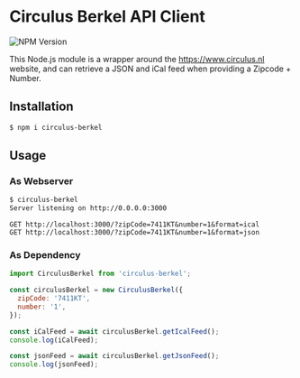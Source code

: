 # Circulus Berkel API Client

![NPM Version](https://img.shields.io/npm/v/circulus-berkel)

This Node.js module is a wrapper around the https://www.circulus.nl website, and can retrieve a JSON and iCal feed when providing a Zipcode + Number.

## Installation

```bash
$ npm i circulus-berkel
```

## Usage

### As Webserver

```bash
$ circulus-berkel
Server listening on http://0.0.0.0:3000
```

```http
GET http://localhost:3000/?zipCode=7411KT&number=1&format=ical
GET http://localhost:3000/?zipCode=7411KT&number=1&format=json
```

### As Dependency

```javascript
import CirculusBerkel from 'circulus-berkel';

const circulusBerkel = new CirculusBerkel({
  zipCode: '7411KT',
  number: '1',
});

const iCalFeed = await circulusBerkel.getIcalFeed();
console.log(iCalFeed);

const jsonFeed = await circulusBerkel.getJsonFeed();
console.log(jsonFeed);
```